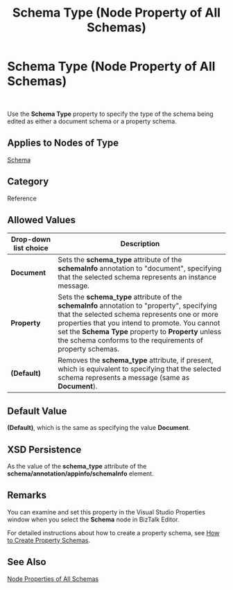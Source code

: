 ﻿---
title: Schema Type (Node Property of All Schemas)
TOCTitle: Schema Type (Node Property of All Schemas)
ms:assetid: b56b7f04-2e28-40c0-8f47-60902b3a9173
ms:mtpsurl: https://msdn.microsoft.com/library/Aa578227(v=BTS.80)
ms:contentKeyID: 51530661
ms.date: 08/30/2017
mtps_version: v=BTS.80
---

# Schema Type (Node Property of All Schemas)

 

Use the **Schema Type** property to specify the type of the schema being edited as either a document schema or a property schema.

## Applies to Nodes of Type

[Schema](schema-node-properties.md)

## Category

Reference

## Allowed Values

<table>
<thead>
<tr class="header">
<th>Drop-down list choice</th>
<th>Description</th>
</tr>
</thead>
<tbody>
<tr class="odd">
<td><strong>Document</strong></td>
<td>Sets the <strong>schema_type</strong> attribute of the <strong>schemaInfo</strong> annotation to &quot;document&quot;, specifying that the selected schema represents an instance message.</td>
</tr>
<tr class="even">
<td><strong>Property</strong></td>
<td>Sets the <strong>schema_type</strong> attribute of the <strong>schemaInfo</strong> annotation to &quot;property&quot;, specifying that the selected schema represents one or more properties that you intend to promote. You cannot set the <strong>Schema Type</strong> property to <strong>Property</strong> unless the schema conforms to the requirements of property schemas.</td>
</tr>
<tr class="odd">
<td><strong>(Default)</strong></td>
<td>Removes the <strong>schema_type</strong> attribute, if present, which is equivalent to specifying that the selected schema represents a message (same as <strong>Document</strong>).</td>
</tr>
</tbody>
</table>


## Default Value

**(Default)**, which is the same as specifying the value **Document**.

## XSD Persistence

As the value of the **schema\_type** attribute of the **schema/annotation/appinfo/schemaInfo** element.

## Remarks

You can examine and set this property in the Visual Studio Properties window when you select the **Schema** node in BizTalk Editor.

For detailed instructions about how to create a property schema, see [How to Create Property Schemas](https://msdn.microsoft.com/library/aa559209\(v=bts.80\)).

## See Also

[Node Properties of All Schemas](node-properties-of-all-schemas.md)

